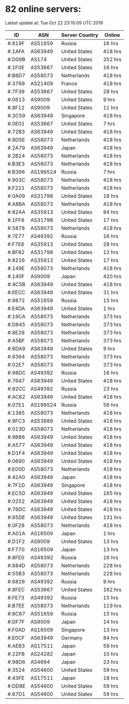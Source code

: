 # 82 online servers:

Latest update at: Tue Oct 22 23:10:09 UTC 2019

| ID | ASN | Server Country | Online |
| -- | --- | -------------- | ------ |
| #.819F | AS51659 | Russia | 16 hrs |
| #.1AFA | AS63949 | United States | 418 hrs |
| #.D09B | AS174 | United States | 352 hrs |
| #.1F0E | AS53667 | United States | 16 hrs |
| #.B6D7 | AS58073 | Netherlands | 418 hrs |
| #.3769 | AS21409 | France | 418 hrs |
| #.7F39 | AS53667 | United States | 28 hrs |
| #.0613 | AS9009 | United States | 9 hrs |
| #.8F12 | AS9009 | United States | 11 hrs |
| #.3C59 | AS63949 | Singapore | 418 hrs |
| #.0E01 | AS53667 | United States | 7 hrs |
| #.72B3 | AS63949 | United States | 418 hrs |
| #.8D5E | AS58073 | Netherlands | 418 hrs |
| #.2A79 | AS63949 | Japan | 418 hrs |
| #.2B24 | AS58073 | Netherlands | 418 hrs |
| #.B3E3 | AS58073 | Netherlands | 418 hrs |
| #.B396 | AS199524 | Russia | 7 hrs |
| #.903C | AS58073 | Netherlands | 418 hrs |
| #.F221 | AS58073 | Netherlands | 418 hrs |
| #.0A09 | AS31798 | United States | 18 hrs |
| #.A8BA | AS58073 | Netherlands | 418 hrs |
| #.82AA | AS35913 | United States | 84 hrs |
| #.1FF8 | AS31798 | United States | 17 hrs |
| #.5878 | AS58073 | Netherlands | 418 hrs |
| #.7E77 | AS49392 | Russia | 16 hrs |
| #.F7E6 | AS35913 | United States | 28 hrs |
| #.BF82 | AS31798 | United States | 12 hrs |
| #.8216 | AS35913 | United States | 17 hrs |
| #.149E | AS58073 | Netherlands | 418 hrs |
| #.140F | AS9009 | Japan | 420 hrs |
| #.4C5B | AS63949 | United States | 418 hrs |
| #.EECC | AS63949 | United States | 31 hrs |
| #.9872 | AS51659 | Russia | 15 hrs |
| #.E4DA | AS63949 | United States | 1 hrs |
| #.19CA | AS58073 | Netherlands | 373 hrs |
| #.D645 | AS58073 | Netherlands | 373 hrs |
| #.8E29 | AS58073 | Netherlands | 373 hrs |
| #.A5BF | AS58073 | Netherlands | 373 hrs |
| #.6DA9 | AS63949 | United States | 9 hrs |
| #.6364 | AS58073 | Netherlands | 373 hrs |
| #.02E7 | AS58073 | Netherlands | 373 hrs |
| #.98DC | AS49392 | Russia | 16 hrs |
| #.7647 | AS63949 | United States | 418 hrs |
| #.92CC | AS49392 | Russia | 23 hrs |
| #.AC62 | AS63949 | United States | 418 hrs |
| #.07E1 | AS199524 | Russia | 56 hrs |
| #.1385 | AS58073 | Netherlands | 418 hrs |
| #.9FC3 | AS53889 | United States | 418 hrs |
| #.013D | AS58073 | Netherlands | 418 hrs |
| #.9B86 | AS63949 | United States | 418 hrs |
| #.A577 | AS63949 | United States | 418 hrs |
| #.D1F4 | AS63949 | United States | 418 hrs |
| #.0690 | AS63949 | United States | 418 hrs |
| #.E00D | AS58073 | Netherlands | 418 hrs |
| #.42A0 | AS63949 | Japan | 418 hrs |
| #.7F1D | AS63949 | Singapore | 418 hrs |
| #.EC5D | AS63949 | United States | 165 hrs |
| #.0252 | AS63949 | United States | 418 hrs |
| #.76DC | AS63949 | United States | 418 hrs |
| #.65DE | AS63949 | United States | 131 hrs |
| #.0F28 | AS58073 | Netherlands | 418 hrs |
| #.A01A | AS16509 | Japan | 1 hrs |
| #.D1F2 | AS9009 | United States | 13 hrs |
| #.F770 | AS16509 | Japan | 13 hrs |
| #.8FE0 | AS49392 | Russia | 16 hrs |
| #.884D | AS58073 | Netherlands | 228 hrs |
| #.55B3 | AS58073 | Netherlands | 228 hrs |
| #.6826 | AS49392 | Russia | 9 hrs |
| #.8FEC | AS53667 | United States | 162 hrs |
| #.FE73 | AS49392 | Russia | 15 hrs |
| #.B7EE | AS58073 | Netherlands | 119 hrs |
| #.8C67 | AS51659 | Russia | 15 hrs |
| #.DF7F | AS9009 | Japan | 14 hrs |
| #.F0AD | AS16509 | Singapore | 13 hrs |
| #.E0CF | AS63949 | Germany | 84 hrs |
| #.AEB3 | AS17511 | Japan | 59 hrs |
| #.22FB | AS24282 | Japan | 10 hrs |
| #.98D6 | AS4694 | Japan | 23 hrs |
| #.3524 | AS54600 | United States | 59 hrs |
| #.43FE | AS17511 | Japan | 18 hrs |
| #.DD8E | AS54600 | United States | 59 hrs |
| #.67D1 | AS54600 | United States | 59 hrs |

